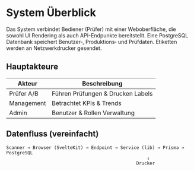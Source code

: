 # System Überblick

Das System verbindet Bediener (Prüfer) mit einer Weboberfläche, die sowohl UI Rendering als auch API-Endpunkte bereitstellt. Eine PostgreSQL Datenbank speichert Benutzer‑, Produktions‑ und Prüfdaten. Etiketten werden an Netzwerkdrucker gesendet.

## Hauptakteure
| Akteur | Beschreibung |
| ------ | ------------ |
| Prüfer A/B | Führen Prüfungen & Drucken Labels |
| Management | Betrachtet KPIs & Trends |
| Admin | Benutzer & Rollen Verwaltung |

## Datenfluss (vereinfacht)
```
Scanner → Browser (SvelteKit) → Endpoint → Service (lib) → Prisma → PostgreSQL
													 ↓
												 Drucker
```


